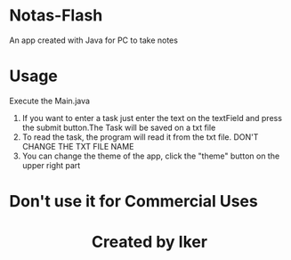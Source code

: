 # Notas-Flash
An app created with Java for PC to take notes 

# Usage
Execute the Main.java

1. If you want to enter a task just enter the text on the textField and press the submit button.The Task will be saved on a txt file
2. To read the task, the program will read it from the txt file. DON'T CHANGE THE TXT FILE NAME
3. You can change the theme of the app, click the "theme" button on the upper right part

# Don't use it for Commercial Uses


<h1 align=center> Created by Iker </h1>
